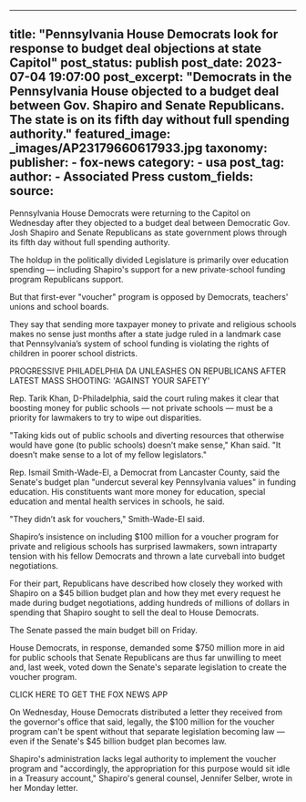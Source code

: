 
---
title: "Pennsylvania House Democrats look for response to budget deal objections at state Capitol" 
post_status: publish
post_date: 2023-07-04 19:07:00 
post_excerpt: "Democrats in the Pennsylvania House objected to a budget deal between Gov. Shapiro and Senate Republicans. The state is on its fifth day without full spending authority."
featured_image: _images/AP23179660617933.jpg 
taxonomy:
    publisher:
        - fox-news
    category:
        - usa 
    post_tag:
    author:
        - Associated Press
custom_fields:
    source: 
---
Pennsylvania House Democrats were returning to the Capitol on Wednesday after they objected to a budget deal between Democratic Gov. Josh Shapiro and Senate Republicans as state government plows through its fifth day without full spending authority.

The holdup in the politically divided Legislature is primarily over education spending — including Shapiro&#39;s support for a new private-school funding program Republicans support.

But that first-ever &quot;voucher&quot; program is opposed by Democrats, teachers&#39; unions and school boards.

They say that sending more taxpayer money to private and religious schools makes no sense just months after a state judge ruled in a landmark case that Pennsylvania’s system of school funding is violating the rights of children in poorer school districts.

PROGRESSIVE PHILADELPHIA DA UNLEASHES ON REPUBLICANS AFTER LATEST MASS SHOOTING: &#39;AGAINST YOUR SAFETY&#39;

Rep. Tarik Khan, D-Philadelphia, said the court ruling makes it clear that boosting money for public schools — not private schools — must be a priority for lawmakers to try to wipe out disparities.

&quot;Taking kids out of public schools and diverting resources that otherwise would have gone (to public schools) doesn’t make sense,&quot; Khan said. &quot;It doesn’t make sense to a lot of my fellow legislators.&quot;

Rep. Ismail Smith-Wade-El, a Democrat from Lancaster County, said the Senate&#39;s budget plan &quot;undercut several key Pennsylvania values&quot; in funding education. His constituents want more money for education, special education and mental health services in schools, he said.

&quot;They didn’t ask for vouchers,&quot; Smith-Wade-El said.

Shapiro’s insistence on including $100 million for a voucher program for private and religious schools has surprised lawmakers, sown intraparty tension with his fellow Democrats and thrown a late curveball into budget negotiations.

For their part, Republicans have described how closely they worked with Shapiro on a $45 billion budget plan and how they met every request he made during budget negotiations, adding hundreds of millions of dollars in spending that Shapiro sought to sell the deal to House Democrats.

The Senate passed the main budget bill on Friday.

House Democrats, in response, demanded some $750 million more in aid for public schools that Senate Republicans are thus far unwilling to meet and, last week, voted down the Senate&#39;s separate legislation to create the voucher program.

CLICK HERE TO GET THE FOX NEWS APP

On Wednesday, House Democrats distributed a letter they received from the governor&#39;s office that said, legally, the $100 million for the voucher program can&#39;t be spent without that separate legislation becoming law — even if the Senate&#39;s $45 billion budget plan becomes law.

Shapiro&#39;s administration lacks legal authority to implement the voucher program and &quot;accordingly, the appropriation for this purpose would sit idle in a Treasury account,&quot; Shapiro&#39;s general counsel, Jennifer Selber, wrote in her Monday letter. 